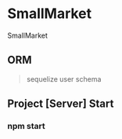 # SmallMarket

SmallMarket

## ORM
> sequelize
> user schema

## Project [Server] Start

### npm start
